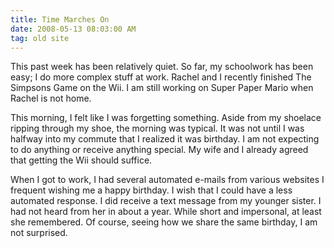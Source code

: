```yaml
---
title: Time Marches On
date: 2008-05-13 08:03:00 AM
tag: old site
---
```


This past week has been relatively quiet. So far, my schoolwork has been easy; I do more complex stuff at work. Rachel and I recently finished The Simpsons Game on the Wii. I am still working on Super Paper Mario when Rachel is not home.

This morning, I felt like I was forgetting something. Aside from my shoelace ripping through my shoe, the morning was typical. It was not until I was halfway into my commute that I realized it was birthday. I am not expecting to do anything or receive anything special. My wife and I already agreed that getting the Wii should suffice.

When I got to work, I had several automated e-mails from various websites I frequent wishing me a happy birthday. I wish that I could have a less automated response. I did receive a text message from my younger sister. I had not heard from her in about a year. While short and impersonal, at least she remembered. Of course, seeing how we share the same birthday, I am not surprised.
